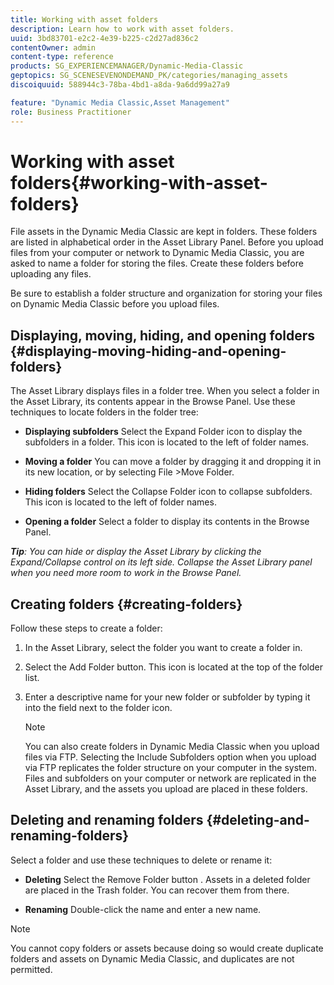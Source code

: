 ```yaml
---
title: Working with asset folders
description: Learn how to work with asset folders.
uuid: 3bd83701-e2c2-4e39-b225-c2d27ad836c2
contentOwner: admin
content-type: reference
products: SG_EXPERIENCEMANAGER/Dynamic-Media-Classic
geptopics: SG_SCENESEVENONDEMAND_PK/categories/managing_assets
discoiquuid: 588944c3-78ba-4bd1-a8da-9a6dd99a27a9

feature: "Dynamic Media Classic,Asset Management"
role: Business Practitioner
---
```


# Working with asset folders{#working-with-asset-folders}

File assets in the Dynamic Media Classic are kept in folders. These folders are listed in alphabetical order in the Asset Library Panel. Before you upload files from your computer or network to Dynamic Media Classic, you are asked to name a folder for storing the files. Create these folders before uploading any files.

Be sure to establish a folder structure and organization for storing your files on Dynamic Media Classic before you upload files.

## Displaying, moving, hiding, and opening folders {#displaying-moving-hiding-and-opening-folders}

The Asset Library displays files in a folder tree. When you select a folder in the Asset Library, its contents appear in the Browse Panel. Use these techniques to locate folders in the folder tree:

* **Displaying subfolders**
Select the Expand Folder icon to display the subfolders in a folder. This icon is located to the left of folder names.

* **Moving a folder**
You can move a folder by dragging it and dropping it in its new location, or by selecting File >Move Folder.

* **Hiding folders**
Select the Collapse Folder icon to collapse subfolders. This icon is located to the left of folder names.

* **Opening a folder**
Select a folder to display its contents in the Browse Panel.

***Tip**: You can hide or display the Asset Library by clicking the Expand/Collapse control on its left side. Collapse the Asset Library panel when you need more room to work in the Browse Panel.*

## Creating folders {#creating-folders}

Follow these steps to create a folder:

1. In the Asset Library, select the folder you want to create a folder in.
1. Select the Add Folder button. This icon is located at the top of the folder list.
1. Enter a descriptive name for your new folder or subfolder by typing it into the field next to the folder icon.

   >[!NOTE]
   >
   >You can also create folders in Dynamic Media Classic when you upload files via FTP. Selecting the Include Subfolders option when you upload via FTP replicates the folder structure on your computer in the system. Files and subfolders on your computer or network are replicated in the Asset Library, and the assets you upload are placed in these folders.

## Deleting and renaming folders {#deleting-and-renaming-folders}

Select a folder and use these techniques to delete or rename it:

* **Deleting**
Select the Remove Folder button . Assets in a deleted folder are placed in the Trash folder. You can recover them from there.

* **Renaming**
Double-click the name and enter a new name.

>[!NOTE]
>
>You cannot copy folders or assets because doing so would create duplicate folders and assets on Dynamic Media Classic, and duplicates are not permitted.
